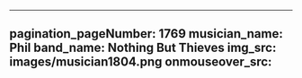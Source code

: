 ------
pagination_pageNumber: 1769
musician_name: Phil
band_name: Nothing But Thieves
img_src: images/musician1804.png
onmouseover_src: 
------
